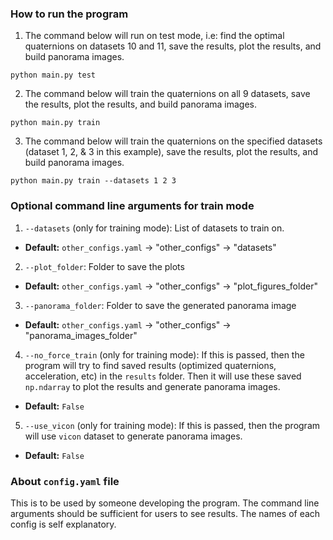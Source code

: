 ### How to run the program
1. The command below will run on test mode, i.e: find the optimal quaternions on datasets 10 and 11, save the results, plot the results, and build panorama images.
```shell
python main.py test
```
2. The command below will train the quaternions on all 9 datasets, save the results, plot the results, and build panorama images.
```shell
python main.py train
```
3. The command below will train the quaternions on the specified datasets (dataset 1, 2, & 3 in this example), save the results, plot the results, and build panorama images.
```shell
python main.py train --datasets 1 2 3
```

### Optional command line arguments for train mode
1. `--datasets` (only for training mode): List of datasets to train on.
  - __Default:__ `other_configs.yaml` -> "other_configs" -> "datasets"
2. `--plot_folder`: Folder to save the plots
  - __Default:__ `other_configs.yaml` -> "other_configs" -> "plot_figures_folder"
3. `--panorama_folder`: Folder to save the generated panorama image
  - __Default:__ `other_configs.yaml` -> "other_configs" -> "panorama_images_folder"
4. `--no_force_train` (only for training mode): If this is passed, then the program will try to find saved results (optimized quaternions, acceleration, etc) in the `results` folder. Then it will use these saved `np.ndarray` to plot the results and generate panorama images.
  - __Default:__ `False`
5. `--use_vicon` (only for training mode): If this is passed, then the program will use `vicon` dataset to generate panorama images.
  - __Default:__ `False`

### About `config.yaml` file
This is to be used by someone developing the program. The command line arguments should be sufficient for users to see results. The names of each config is self explanatory.
